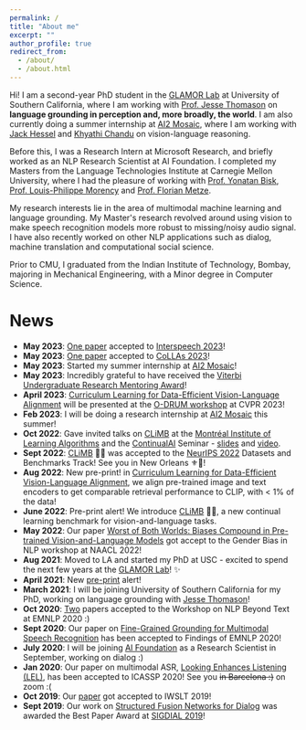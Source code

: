 ```yaml
---
permalink: /
title: "About me"
excerpt: ""
author_profile: true
redirect_from: 
  - /about/
  - /about.html
---
```


Hi! I am a second-year PhD student in the [GLAMOR Lab](https://glamor-usc.github.io/) at University of Southern California, where I am working with [Prof. Jesse Thomason](https://jessethomason.com/) on <b>language grounding in perception and, more broadly, the world</b>. I am also currently doing a summer internship at [AI2 Mosaic](https://mosaic.allenai.org/), where I am working with [Jack Hessel](https://jmhessel.com/) and [Khyathi Chandu](https://www.cs.cmu.edu/~kchandu/) on vision-language reasoning.

Before this, I was a Research Intern at Microsoft Research, and briefly worked as an NLP Research Scientist at AI Foundation. I completed my Masters from the Language Technologies Institute at Carnegie Mellon University, where I had the pleasure of working with [Prof. Yonatan Bisk](https://yonatanbisk.com/), [Prof. Louis-Philippe Morency](http://www.cs.cmu.edu/~morency/) and [Prof. Florian Metze](https://www.cs.cmu.edu/~fmetze/interACT/Home.html).

My research interests lie in the area of multimodal machine learning and language grounding. My Master's research revolved around using vision to make speech recognition models more robust to missing/noisy audio signal. I have also recently worked on other NLP applications such as dialog, machine translation and computational social science.

Prior to CMU, I graduated from the Indian Institute of Technology, Bombay, majoring in Mechanical Engineering, with a Minor degree in Computer Science.

News
======
* <b>May 2023</b>: [One paper](https://arxiv.org/abs/2302.14030) accepted to [Interspeech 2023](http://interspeech2023.org/)!
* <b>May 2023</b>: [One paper](https://arxiv.org/abs/2304.02168) accepted to [CoLLAs 2023](https://lifelong-ml.cc/Conferences/2023/)!
* <b>May 2023</b>: Started my summer internship at [AI2 Mosaic](https://mosaic.allenai.org/)!
* <b>May 2023</b>: Incredibly grateful to have received the [Viterbi Undergraduate Research Mentoring Award](https://viterbigrad.usc.edu/news-and-events/viterbi-phd-awards/#Award2)!
* <b>April 2023</b>: [Curriculum Learning for Data-Efficient Vision-Language Alignment](https://arxiv.org/abs/2207.14525) will be presented at the [O-DRUM workshop](https://asu-apg.github.io/odrum/) at CVPR 2023!
* <b>Feb 2023</b>: I will be doing a research internship at [AI2 Mosaic](https://mosaic.allenai.org/) this summer!
* <b>Oct 2022</b>: Gave invited talks on [CLiMB](https://arxiv.org/abs/2206.09059) at the [Montréal Institute of Learning Algorithms](https://mila.quebec/en/) and the [ContinualAI](https://www.continualai.org/) Seminar - [slides](files/climb-slides.pdf) and [video](https://www.youtube.com/watch?v=zkw2S3TWJA0&list=PLm6QXeaB-XkBMFxvgZvYjqhaPgGg8Um9Z).
* <b>Sept 2022</b>: [CLiMB](https://arxiv.org/abs/2206.09059) 🧗‍♂️ was accepted to the [NeurIPS 2022](https://neurips.cc/Conferences/2022) Datasets and Benchmarks Track! See you in New Orleans ⚜️🎷!
* <b>Aug 2022</b>: New pre-print! in [Curriculum Learning for Data-Efficient Vision-Language Alignment](https://arxiv.org/abs/2207.14525), we align pre-trained image and text encoders to get comparable retrieval performance to CLIP, with < 1% of the data!
* <b>June 2022</b>: Pre-print alert! We introduce [CLiMB](https://arxiv.org/abs/2206.09059) 🧗‍♂️, a new continual learning benchmark for vision-and-language tasks.
* <b>May 2022</b>: Our paper [Worst of Both Worlds: Biases Compound in Pre-trained Vision-and-Language Models](https://arxiv.org/abs/2104.08666) got accept to the Gender Bias in NLP workshop at NAACL 2022!
* <b> Aug 2021</b>: Moved to LA and started my PhD at USC - excited to spend the next few years at the [GLAMOR Lab](https://glamor-usc.github.io/)! ✨
* <b> April 2021</b>: New [pre-print](https://arxiv.org/abs/2104.08666) alert!
* <b> March 2021</b>: I will be joining University of Southern California for my PhD, working on language grounding with [Jesse Thomason](https://jessethomason.com/)!
* <b>Oct 2020</b>: [Two](https://arxiv.org/abs/2010.08642) papers accepted to the Workshop on NLP Beyond Text at EMNLP 2020 :)
* <b>Sept 2020</b>: Our paper on [Fine-Grained Grounding for Multimodal Speech Recognition](https://arxiv.org/abs/2010.02384) has been accepted to Findings of EMNLP 2020!
* <b>July 2020</b>: I will be joining [AI Foundation](https://aifoundation.com/) as a Research Scientist in September, working on dialog :)
* <b>Jan 2020</b>: Our paper on multimodal ASR, [Looking Enhances Listening (LEL)](https://arxiv.org/abs/2002.05639), has been accepted to ICASSP 2020! See you ~~in Barcelona :)~~ on zoom :(
* <b>Oct 2019</b>: Our [paper](https://arxiv.org/abs/1910.12368) got accepted to IWSLT 2019!
* <b>Sept 2019</b>: Our work on [Structured Fusion Networks for Dialog](https://arxiv.org/abs/1907.10016) was awarded the Best Paper Award at [SIGDIAL 2019](https://www.sigdial.org/files/workshops/conference20/)!

